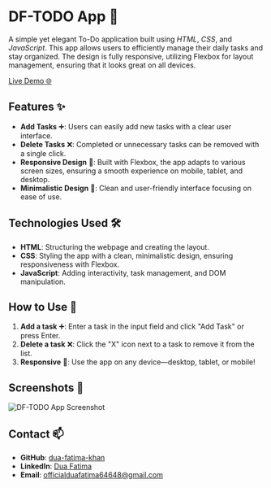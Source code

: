 # DF-TODO App 📝

A simple yet elegant To-Do application built using *HTML*, *CSS*, and *JavaScript*. This app allows users to efficiently manage their daily tasks and stay organized. The design is fully responsive, utilizing Flexbox for layout management, ensuring that it looks great on all devices.

[Live Demo 🌐](https://dua-fatima-khan.github.io/DF-TODO-App/)

## Features ✨

- **Add Tasks** ➕: Users can easily add new tasks with a clear user interface.
- **Delete Tasks** ❌: Completed or unnecessary tasks can be removed with a single click.
- **Responsive Design** 📱: Built with Flexbox, the app adapts to various screen sizes, ensuring a smooth experience on mobile, tablet, and desktop.
- **Minimalistic Design** 🎨: Clean and user-friendly interface focusing on ease of use.

## Technologies Used 🛠️

- **HTML**: Structuring the webpage and creating the layout.
- **CSS**: Styling the app with a clean, minimalistic design, ensuring responsiveness with Flexbox.
- **JavaScript**: Adding interactivity, task management, and DOM manipulation.

## How to Use 🚀

1. **Add a task** ➕: Enter a task in the input field and click "Add Task" or press Enter.
2. **Delete a task** ❌: Click the "X" icon next to a task to remove it from the list.
3. **Responsive** 📱: Use the app on any device—desktop, tablet, or mobile!

## Screenshots 📸

![DF-TODO App Screenshot](![image](https://github.com/user-attachments/assets/435b77e2-19b8-4028-8436-e7ea4c514003)
)

## Contact 📫

- **GitHub**: [dua-fatima-khan](https://github.com/dua-fatima-khan)
- **LinkedIn**: [Dua Fatima](https://www.linkedin.com/in/dua-fatima-906208258/)
- **Email**: officialduafatima64648@gmail.com
